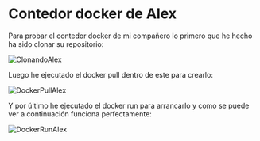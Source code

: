# Contedor docker de Alex

Para probar el contedor docker de mi compañero lo primero que he hecho ha sido clonar su repositorio:

![ClonandoAlex](http://i1042.photobucket.com/albums/b422/Pedro_Gazquez_Navarrete/cloneAlex_zpsfxicbo5c.png)


Luego he ejecutado el docker pull dentro de este para crearlo:

![DockerPullAlex](http://i1042.photobucket.com/albums/b422/Pedro_Gazquez_Navarrete/pullAlex_zpsgcbaful7.png)


Y por último he ejecutado el docker run para arrancarlo y como se puede ver a continuación funciona perfectamente:

![DockerRunAlex](http://i1042.photobucket.com/albums/b422/Pedro_Gazquez_Navarrete/dockerRunAlex_zpspa14flhs.png)

